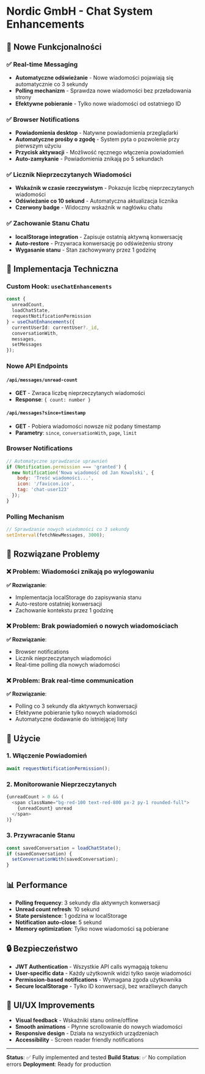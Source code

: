 # Nordic GmbH - Chat System Enhancements

## 🚀 Nowe Funkcjonalności

### ✅ Real-time Messaging
- **Automatyczne odświeżanie** - Nowe wiadomości pojawiają się automatycznie co 3 sekundy
- **Polling mechanizm** - Sprawdza nowe wiadomości bez przeładowania strony
- **Efektywne pobieranie** - Tylko nowe wiadomości od ostatniego ID

### ✅ Browser Notifications
- **Powiadomienia desktop** - Natywne powiadomienia przeglądarki
- **Automatyczne prośby o zgodę** - System pyta o pozwolenie przy pierwszym użyciu
- **Przycisk aktywacji** - Możliwość ręcznego włączenia powiadomień
- **Auto-zamykanie** - Powiadomienia znikają po 5 sekundach

### ✅ Licznik Nieprzeczytanych Wiadomości
- **Wskaźnik w czasie rzeczywistym** - Pokazuje liczbę nieprzeczytanych wiadomości
- **Odświeżanie co 10 sekund** - Automatyczna aktualizacja licznika
- **Czerwony badge** - Widoczny wskaźnik w nagłówku chatu

### ✅ Zachowanie Stanu Chatu
- **localStorage integration** - Zapisuje ostatnią aktywną konwersację
- **Auto-restore** - Przywraca konwersację po odświeżeniu strony
- **Wygasanie stanu** - Stan zachowywany przez 1 godzinę

## 🔧 Implementacja Techniczna

### Custom Hook: `useChatEnhancements`
```typescript
const { 
  unreadCount, 
  loadChatState,
  requestNotificationPermission
} = useChatEnhancements({
  currentUserId: currentUser?._id,
  conversationWith,
  messages,
  setMessages
});
```

### Nowe API Endpoints

#### `/api/messages/unread-count`
- **GET** - Zwraca liczbę nieprzeczytanych wiadomości
- **Response**: `{ count: number }`

#### `/api/messages?since=timestamp`
- **GET** - Pobiera wiadomości nowsze niż podany timestamp
- **Parametry**: `since`, `conversationWith`, `page`, `limit`

### Browser Notifications
```javascript
// Automatyczne sprawdzanie uprawnień
if (Notification.permission === 'granted') {
  new Notification('Nowa wiadomość od Jan Kowalski', {
    body: 'Treść wiadomości...',
    icon: '/favicon.ico',
    tag: 'chat-user123'
  });
}
```

### Polling Mechanism
```javascript
// Sprawdzanie nowych wiadomości co 3 sekundy
setInterval(fetchNewMessages, 3000);
```

## 🎯 Rozwiązane Problemy

### ❌ Problem: Wiadomości znikają po wylogowaniu
**✅ Rozwiązanie**: 
- Implementacja localStorage do zapisywania stanu
- Auto-restore ostatniej konwersacji
- Zachowanie kontekstu przez 1 godzinę

### ❌ Problem: Brak powiadomień o nowych wiadomościach
**✅ Rozwiązanie**:
- Browser notifications
- Licznik nieprzeczytanych wiadomości
- Real-time polling dla nowych wiadomości

### ❌ Problem: Brak real-time communication
**✅ Rozwiązanie**:
- Polling co 3 sekundy dla aktywnych konwersacji
- Efektywne pobieranie tylko nowych wiadomości
- Automatyczne dodawanie do istniejącej listy

## 🚀 Użycie

### 1. Włączenie Powiadomień
```typescript
await requestNotificationPermission();
```

### 2. Monitorowanie Nieprzeczytanych
```typescript
{unreadCount > 0 && (
  <span className="bg-red-100 text-red-800 px-2 py-1 rounded-full">
    {unreadCount} unread
  </span>
)}
```

### 3. Przywracanie Stanu
```typescript
const savedConversation = loadChatState();
if (savedConversation) {
  setConversationWith(savedConversation);
}
```

## 📊 Performance

- **Polling frequency**: 3 sekundy dla aktywnych konwersacji
- **Unread count refresh**: 10 sekund
- **State persistence**: 1 godzina w localStorage
- **Notification auto-close**: 5 sekund
- **Memory optimization**: Tylko nowe wiadomości są pobierane

## 🔒 Bezpieczeństwo

- **JWT Authentication** - Wszystkie API calls wymagają tokenu
- **User-specific data** - Każdy użytkownik widzi tylko swoje wiadomości
- **Permission-based notifications** - Wymagana zgoda użytkownika
- **Secure localStorage** - Tylko ID konwersacji, bez wrażliwych danych

## 🎨 UI/UX Improvements

- **Visual feedback** - Wskaźniki stanu online/offline
- **Smooth animations** - Płynne scrollowanie do nowych wiadomości
- **Responsive design** - Działa na wszystkich urządzeniach
- **Accessibility** - Screen reader friendly notifications

---

**Status**: ✅ Fully implemented and tested
**Build Status**: ✅ No compilation errors
**Deployment**: Ready for production
